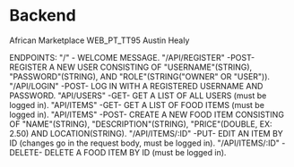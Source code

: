 # Backend

African Marketplace
WEB_PT_TT95
Austin Healy

ENDPOINTS:
"/" - WELCOME MESSAGE.
"/API/REGISTER" -POST- REGISTER A NEW USER CONSISTING OF "USERNAME"(STRING), "PASSWORD"(STRING), AND "ROLE"(STRING("OWNER" OR "USER")).
"/API/LOGIN" -POST- LOG IN WITH A REGISTERED USERNAME AND PASSWORD.
"API/USERS" -GET- GET A LIST OF ALL USERS (must be logged in).
"API/ITEMS" -GET- GET A LIST OF FOOD ITEMS (must be logged in).
"API/ITEMS" -POST- CREATE A NEW FOOD ITEM CONSISTING OF "NAME"(STRING), "DESCRIPTION"(STRING), "PRICE"(DOUBLE, EX: 2.50) AND LOCATION(STRING).
"/API/ITEMS/:ID" -PUT- EDIT AN ITEM BY ID (changes go in the request body, must be logged in).
"/API/ITEMS/:ID" -DELETE- DELETE A FOOD ITEM BY ID (must be logged in).
